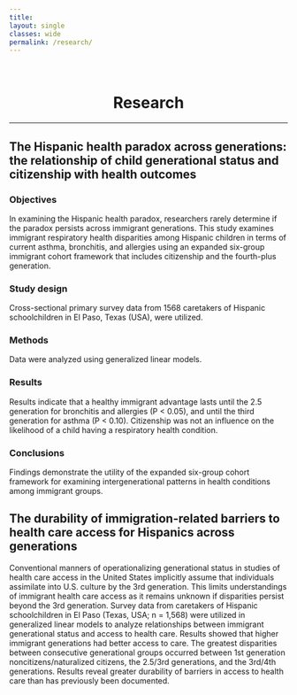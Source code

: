 ```yaml
---
title: 
layout: single
classes: wide
permalink: /research/
---
```

<br/> 


# <center> Research </center>
- - -

## The Hispanic health paradox across generations: the relationship of child generational status and citizenship with health outcomes

### Objectives
In examining the Hispanic health paradox, researchers rarely determine if the paradox persists across immigrant generations. This study examines immigrant respiratory health disparities among Hispanic children in terms of current asthma, bronchitis, and allergies using an expanded six-group immigrant cohort framework that includes citizenship and the fourth-plus generation.

### Study design
Cross-sectional primary survey data from 1568 caretakers of Hispanic schoolchildren in El Paso, Texas (USA), were utilized.

### Methods
Data were analyzed using generalized linear models.

### Results
Results indicate that a healthy immigrant advantage lasts until the 2.5 generation for bronchitis and allergies (P < 0.05), and until the third generation for asthma (P < 0.10). Citizenship was not an influence on the likelihood of a child having a respiratory health condition.

### Conclusions
Findings demonstrate the utility of the expanded six-group cohort framework for examining intergenerational patterns in health conditions among immigrant groups.

## The durability of immigration-related barriers to health care access for Hispanics across generations

Conventional manners of operationalizing generational status in studies of health care access in the United States implicitly assume that individuals assimilate into U.S. culture by the 3rd generation. This limits understandings of immigrant health care access as it remains unknown if disparities persist beyond the 3rd generation. Survey data from caretakers of Hispanic schoolchildren in El Paso (Texas, USA; n = 1,568) were utilized in generalized linear models to analyze relationships between immigrant generational status and access to health care. Results showed that higher immigrant generations had better access to care. The greatest disparities between consecutive generational groups occurred between 1st generation noncitizens/naturalized citizens, the 2.5/3rd generations, and the 3rd/4th generations. Results reveal greater durability of barriers in access to health care than has previously been documented.
